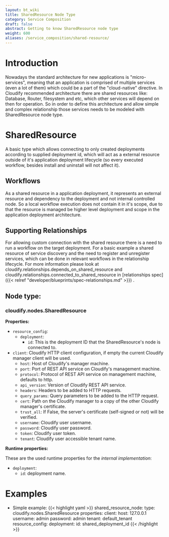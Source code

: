 ```yaml
---
layout: bt_wiki
title: SharedResource Node Type
category: Service Composition
draft: false
abstract: Getting to know SharedResource node type
weight: 600
aliases: /service_composition/shared-resource/
---
```


# Introduction
Nowadays the standard architecture for new applications is "micro-services", meaning that an application is comprised of multiple services
(even a lot of them) which could be a part of the "cloud-native" directive. In Cloudify recommended architecture there are shared resources
like: Database, Router, filesystem and etc, which other services will depend on then for operation. So in order to define this architecture
and allow simple and complex relationship those services needs to be modeled with SharedResource node type.

# SharedResource
A basic type which allows connecting to only created deployments according to supplied deployment id, which will act as a external resource
outside of it's application deployment lifecycle (so every executed workflow, besides install and uninstall will not affect it).

## Workflows
As a shared resource in a application deployment, it represents an external resource and dependency to the deployment and not internal
controlled node. So a local workflow execution does not contain it in it's scope, due to that the resource is managed be higher level
deployment and scope in the application deployment architecture.

## Supporting Relationships
For allowing custom connection with the shared resource there is a need to run a workflow on the target deployment.
For a basic example a shared resource of service discovery and the need to register and unregister services, which
can be done in relevant workflows in the relationship lifecycle. For more information please look at
cloudify.relationships.depends_on_shared_resource and cloudify.relationships.connected_to_shared_resource in [relationships spec]({{< relref "developer/blueprints/spec-relationships.md" >}}) .

## Node type:

### cloudify.nodes.SharedResource

**Properties:**

* `resource_config`:
    * `deployment`:
        * `id`: This is the deployment ID that the SharedResource's node is connected to.
* `client`: Cloudify HTTP client configuration, if empty the current Cloudify manager client will be used.
    * `host`: Host of Cloudify's manager machine.
    * `port`: Port of REST API service on Cloudify's management machine.
    * `protocol`: Protocol of REST API service on management machine, defaults to http.
    * `api_version`: Version of Cloudify REST API service.
    * `headers`: Headers to be added to HTTP requests.
    * `query_params`: Query parameters to be added to the HTTP request.
    * `cert`: Path on the Cloudify manager to a copy of the other Cloudify manager's certificate.
    * `trust_all`: If False, the server's certificate (self-signed or not) will be verified.
    * `username`: Cloudify user username.
    * `password`: Cloudify user password.
    * `token`: Cloudify user token.
    * `tenant`: Cloudify user accessible tenant name.
 
**Runtime properties:**

These are the used runtime properties for the *internal implementation*:
* `deployment`:
    * `id`: deployment name.

# Examples

* Simple example:
{{< highlight  yaml >}}
shared_resource_node:
  type: cloudify.nodes.SharedResource
  properties:
    client:
        host: 127.0.0.1
        username: admin
        password: admin
        tenant: default_tenant
    resource_config:
      deployment:
        id: shared_deployment_id
{{< /highlight >}}